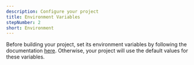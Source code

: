 ```yaml
---
description: Configure your project
title: Environment Variables
stepNumber: 2
short: Environment
---
```


Before building your project, set its environment variables by following the documentation [here](/docs/environment-variables.html). Otherwise, your project will use the default values for these variables.
